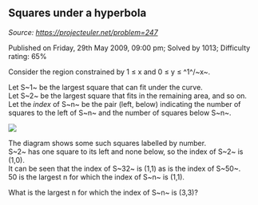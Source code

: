 Squares under a hyperbola
-------------------------

*Source: https://projecteuler.net/problem=247*

Published on Friday, 29th May 2009, 09:00 pm; Solved by 1013; Difficulty
rating: 65%

Consider the region constrained by 1 ≤ x and 0 ≤ y ≤ ^1^/~x~.

Let S~1~ be the largest square that can fit under the curve.\
 Let S~2~ be the largest square that fits in the remaining area, and so
on.\
 Let the *index* of S~n~ be the pair (left, below) indicating the number
of squares to the left of S~n~ and the number of squares below S~n~.

![](project/images/p247_hypersquares.gif)

The diagram shows some such squares labelled by number.\
 S~2~ has one square to its left and none below, so the index of S~2~ is
(1,0).\
 It can be seen that the index of S~32~ is (1,1) as is the index of
S~50~.\
 50 is the largest n for which the index of S~n~ is (1,1).

What is the largest n for which the index of S~n~ is (3,3)?
